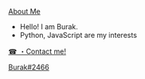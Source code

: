 <a href="https://github.com/BurakYs/">About Me</a>

- Hello! I am Burak.
- Python, JavaScript are my interests


<a href="https://discord.com">☎ ・Contact me!</a>


<a href="https://discord.com/users/678993693088415764">Burak#2466</a>
